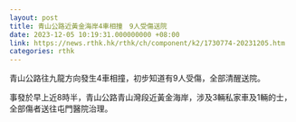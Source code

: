 ```yaml
---
layout: post
title: 青山公路近黃金海岸4車相撞　9人受傷送院
date: 2023-12-05 10:19:31.000000000 +08:00
link: https://news.rthk.hk/rthk/ch/component/k2/1730774-20231205.htm
categories: rthk
---
```


青山公路往九龍方向發生4車相撞，初步知道有9人受傷，全部清醒送院。

事發於早上近8時半，青山公路青山灣段近黃金海岸，涉及3輛私家車及1輛的士，全部傷者送往屯門醫院治理。
